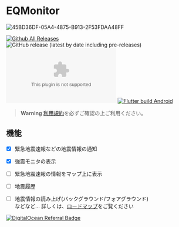 # EQMonitor  
![45BD36DF-05A4-4875-B913-2F53FDAA48FF](https://user-images.githubusercontent.com/73390859/183258345-ac71c9ca-b794-4c00-bd7d-a9a20693464e.png)



[![Github All Releases](https://img.shields.io/github/downloads/EQMonitor/EQMonitor/total.svg)]()   ![GitHub release (latest by date including pre-releases)](https://img.shields.io/github/v/release/EQMonitor/EQMonitor?color=blue&include_prereleases&label=Release)
![GitHub release (latest by date and asset including pre-releases)](https://img.shields.io/github/downloads-pre/EQMonitor/EQMonitor/latest/app-release.apk)
[![Flutter build Android](https://github.com/EQMonitor/EQMonitor/actions/workflows/android-release.yaml/badge.svg)](https://github.com/EQMonitor/EQMonitor/actions/workflows/android-release.yaml)

> **Warning**
> [利用規約](https://github.com/EQMonitor/EQMonitor/blob/main/docs/policy.md)を必ずご確認の上ご利用ください。

## 機能
- [x] 緊急地震速報などの地震情報の通知
- [x] 強震モニタの表示
- [ ] 緊急地震速報の情報をマップ上に表示
- [ ] 地震履歴
- [ ] 地震情報の読み上げ(バックグラウンド/フォアグラウンド)   
などなど… 詳しくは、[ロードマップ](https://github.com/EQMonitor/EQMonitor/issues/89)をご覧ください


[![DigitalOcean Referral Badge](https://web-platforms.sfo2.cdn.digitaloceanspaces.com/WWW/Badge%201.svg)](https://www.digitalocean.com/?refcode=642cebc69a3e&utm_campaign=Referral_Invite&utm_medium=Referral_Program&utm_source=badge)
